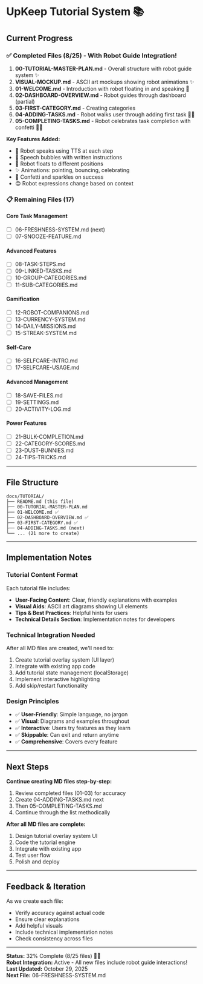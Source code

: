 # UpKeep Tutorial System 📚

## Current Progress

### ✅ Completed Files (8/25) - With Robot Guide Integration!

1. **00-TUTORIAL-MASTER-PLAN.md** - Overall structure with robot guide system ✨
2. **VISUAL-MOCKUP.md** - ASCII art mockups showing robot animations ✨
3. **01-WELCOME.md** - Introduction with robot floating in and speaking 🤖
4. **02-DASHBOARD-OVERVIEW.md** - Robot guides through dashboard (partial)
5. **03-FIRST-CATEGORY.md** - Creating categories
6. **04-ADDING-TASKS.md** - Robot walks user through adding first task 🤖✨
7. **05-COMPLETING-TASKS.md** - Robot celebrates task completion with confetti 🎉🤖

**Key Features Added:**
- 🎤 Robot speaks using TTS at each step
- 💬 Speech bubbles with written instructions
- 🎯 Robot floats to different positions
- ✨ Animations: pointing, bouncing, celebrating
- 🎊 Confetti and sparkles on success
- 😊 Robot expressions change based on context

### 📋 Remaining Files (17)

#### Core Task Management
- [ ] 06-FRESHNESS-SYSTEM.md (next)
- [ ] 07-SNOOZE-FEATURE.md

#### Advanced Features
- [ ] 08-TASK-STEPS.md
- [ ] 09-LINKED-TASKS.md
- [ ] 10-GROUP-CATEGORIES.md
- [ ] 11-SUB-CATEGORIES.md

#### Gamification
- [ ] 12-ROBOT-COMPANIONS.md
- [ ] 13-CURRENCY-SYSTEM.md
- [ ] 14-DAILY-MISSIONS.md
- [ ] 15-STREAK-SYSTEM.md

#### Self-Care
- [ ] 16-SELFCARE-INTRO.md
- [ ] 17-SELFCARE-USAGE.md

#### Advanced Management
- [ ] 18-SAVE-FILES.md
- [ ] 19-SETTINGS.md
- [ ] 20-ACTIVITY-LOG.md

#### Power Features
- [ ] 21-BULK-COMPLETION.md
- [ ] 22-CATEGORY-SCORES.md
- [ ] 23-DUST-BUNNIES.md
- [ ] 24-TIPS-TRICKS.md

---

## File Structure

```
docs/TUTORIAL/
├── README.md (this file)
├── 00-TUTORIAL-MASTER-PLAN.md
├── 01-WELCOME.md ✅
├── 02-DASHBOARD-OVERVIEW.md ✅
├── 03-FIRST-CATEGORY.md ✅
├── 04-ADDING-TASKS.md (next)
└── ... (21 more to create)
```

---

## Implementation Notes

### Tutorial Content Format
Each tutorial file includes:
- **User-Facing Content**: Clear, friendly explanations with examples
- **Visual Aids**: ASCII art diagrams showing UI elements
- **Tips & Best Practices**: Helpful hints for users
- **Technical Details Section**: Implementation notes for developers

### Technical Integration Needed
After all MD files are created, we'll need to:
1. Create tutorial overlay system (UI layer)
2. Integrate with existing app code
3. Add tutorial state management (localStorage)
4. Implement interactive highlighting
5. Add skip/restart functionality

### Design Principles
- ✅ **User-Friendly**: Simple language, no jargon
- ✅ **Visual**: Diagrams and examples throughout
- ✅ **Interactive**: Users try features as they learn
- ✅ **Skippable**: Can exit and return anytime
- ✅ **Comprehensive**: Covers every feature

---

## Next Steps

**Continue creating MD files step-by-step:**
1. Review completed files (01-03) for accuracy
2. Create 04-ADDING-TASKS.md next
3. Then 05-COMPLETING-TASKS.md
4. Continue through the list methodically

**After all MD files are complete:**
1. Design tutorial overlay system UI
2. Code the tutorial engine
3. Integrate with existing app
4. Test user flow
5. Polish and deploy

---

## Feedback & Iteration

As we create each file:
- Verify accuracy against actual code
- Ensure clear explanations
- Add helpful visuals
- Include technical implementation notes
- Check consistency across files

---

**Status:** 32% Complete (8/25 files) 🤖✨  
**Robot Integration:** Active - All new files include robot guide interactions!  
**Last Updated:** October 29, 2025  
**Next File:** 06-FRESHNESS-SYSTEM.md
